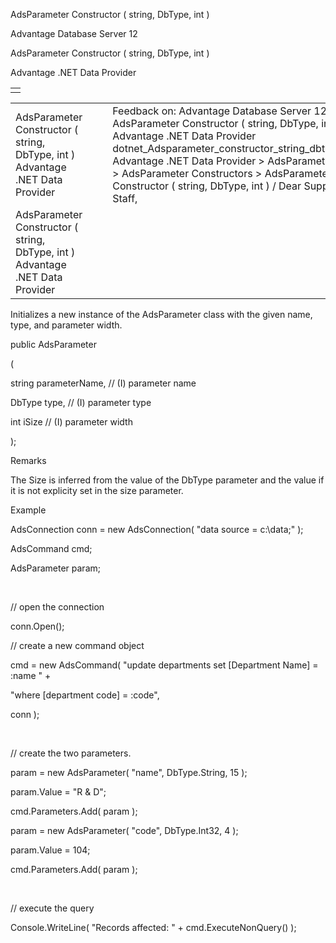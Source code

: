 AdsParameter Constructor ( string, DbType, int )




Advantage Database Server 12  

AdsParameter Constructor ( string, DbType, int )

Advantage .NET Data Provider

|  |
| --- |
|  |

|  |  |  |  |  |
| --- | --- | --- | --- | --- |
| AdsParameter Constructor ( string, DbType, int )  Advantage .NET Data Provider |  |  | Feedback on: Advantage Database Server 12 - AdsParameter Constructor ( string, DbType, int ) Advantage .NET Data Provider dotnet\_Adsparameter\_constructor\_string\_dbtype\_int\_ Advantage .NET Data Provider > AdsParameter Class > AdsParameter Constructors > AdsParameter Constructor ( string, DbType, int ) / Dear Support Staff, |  |
| AdsParameter Constructor ( string, DbType, int )  Advantage .NET Data Provider |  |  |  |  |

Initializes a new instance of the AdsParameter class with the given name, type, and parameter width.

public AdsParameter

(

string parameterName, // (I) parameter name

DbType type, // (I) parameter type

int iSize // (I) parameter width

);

Remarks

The Size is inferred from the value of the DbType parameter and the value if it is not explicity set in the size parameter.

Example

AdsConnection conn = new AdsConnection( "data source = c:\\data;" );

AdsCommand cmd;

AdsParameter param;

 

// open the connection

conn.Open();

// create a new command object

cmd = new AdsCommand( "update departments set [Department Name] = :name " +

"where [department code] = :code",

conn );

 

// create the two parameters.

param = new AdsParameter( "name", DbType.String, 15 );

param.Value = "R & D";

cmd.Parameters.Add( param );

param = new AdsParameter( "code", DbType.Int32, 4 );

param.Value = 104;

cmd.Parameters.Add( param );

 

// execute the query

Console.WriteLine( "Records affected: " + cmd.ExecuteNonQuery() );
